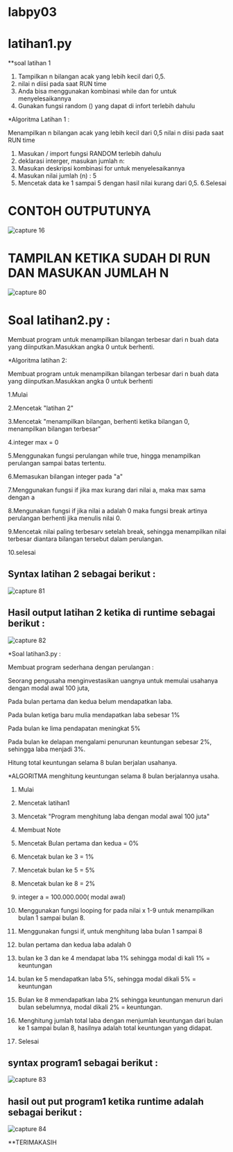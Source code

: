 # labpy03
# latihan1.py

 **soal latihan 1

1. Tampilkan n bilangan acak yang lebih kecil dari 0,5.
2. nilai n diisi pada saat RUN time
3. Anda bisa menggunakan kombinasi while dan for untuk menyelesaikannya
4. Gunakan fungsi random () yang dapat di infort terlebih dahulu

*Algoritma Latihan 1 :

Menampilkan n bilangan acak yang lebih kecil dari 0,5 nilai n diisi pada
saat RUN time

1. Masukan / import fungsi RANDOM terlebih dahulu
2. deklarasi interger, masukan jumlah n:
3. Masukan deskripsi kombinasi for untuk menyelesaikannya
4. Masukan nilai jumlah (n) : 5
5. Mencetak data ke 1 sampai 5 dengan hasil nilai kurang dari 0,5.
6.Selesai

# CONTOH OUTPUTUNYA

![capture 16](https://user-images.githubusercontent.com/45849168/53125476-a87f7980-3590-11e9-85b1-f9acfdd0bb63.PNG)


# TAMPILAN KETIKA SUDAH DI RUN DAN MASUKAN JUMLAH N 

![capture 80](https://user-images.githubusercontent.com/45849168/53125477-a9181000-3590-11e9-9eec-f85f4635d405.PNG)

# Soal latihan2.py :

Membuat program untuk menampilkan bilangan terbesar dari n buah data 
yang diinputkan.Masukkan angka 0 untuk berhenti.

 *Algoritma latihan 2:

Membuat program untuk menampilkan bilangan terbesar dari n buah data 
yang diinputkan.Masukkan angka 0 untuk berhenti

1.Mulai

2.Mencetak "latihan 2"

3.Mencetak "menampilkan bilangan, berhenti ketika bilangan 0, 
menampilkan bilangan terbesar"

4.integer max = 0

5.Menggunakan fungsi perulangan while true, hingga menampilkan 
perulangan sampai batas tertentu.

6.Memasukan bilangan integer pada "a"

7.Menggunakan fungsi if jika max kurang dari nilai a, maka max sama 
dengan a

8.Mengunakan fungsi if jika nilai a adalah 0 maka fungsi break artinya 
perulangan berhenti jika menulis nilai 0.

9.Mencetak nilai paling terbesarv setelah break, sehingga menampilkan 
nilai terbesar diantara bilangan tersebut dalam perulangan.

10.selesai

## Syntax latihan 2 sebagai berikut :


![capture  81](https://user-images.githubusercontent.com/45849168/53125479-a9181000-3590-11e9-83f1-48f0e1f23e05.PNG)


## Hasil output latihan 2 ketika di runtime sebagai berikut :


![capture 82](https://user-images.githubusercontent.com/45849168/53125481-a9b0a680-3590-11e9-8879-4111d9369a6f.PNG)


 *Soal latihan3.py :


Membuat program sederhana dengan perulangan :

Seorang pengusaha menginvestasikan uangnya untuk memulai usahanya dengan 
modal awal 100 juta,

Pada bulan pertama dan kedua belum mendapatkan laba.

Pada bulan ketiga baru mulia mendapatkan laba sebesar 1%

Pada bulan ke lima pendapatan meningkat 5%

Pada bulan ke delapan mengalami penurunan keuntungan sebesar 2%, 
sehingga laba menjadi 3%.

Hitung total keuntungan selama 8 bulan berjalan usahanya.

 *ALGORITMA menghitung keuntungan selama 8 bulan berjalannya usaha.

1. Mulai

2. Mencetak latihan1

3. Mencetak "Program menghitung laba dengan modal awal 100 juta"

4. Membuat Note

5. Mencetak Bulan pertama dan kedua = 0%

6. Mencetak bulan ke 3 = 1%

7. Mencetak bulan ke 5 = 5%

8. Mencetak bulan ke 8 = 2%

9. integer a = 100.000.000( modal awal)

10. Menggunakan fungsi looping for pada nilai x 1-9 untuk menampilkan 
bulan 1 sampai bulan 8.

11. Menggunakan fungsi if, untuk menghitung laba bulan 1 sampai 8

12. bulan pertama dan kedua laba adalah 0

13. bulan ke 3 dan ke 4 mendapat laba 1% sehingga modal di kali 1% = 
keuntungan

14. bulan ke 5 mendapatkan laba 5%, sehingga modal dikali 5% = 
keuntungan

15. Bulan ke 8 mmendapatkan laba 2% sehingga keuntungan menurun dari 
bulan sebelumnya, modal dikali 2% = keuntungan.

16. Menghitung jumlah total laba dengan menjumlah keuntungan dari bulan 
ke 1 sampai bulan 8, hasilnya adalah total keuntungan yang didapat.

17. Selesai

## syntax program1 sebagai berikut :

![capture 83](https://user-images.githubusercontent.com/45849168/53125482-a9b0a680-3590-11e9-8e2a-02115a2ee44f.PNG)


## hasil out put program1 ketika runtime adalah sebagai berikut :

![capture 
84](https://user-images.githubusercontent.com/45849168/53125483-aa493d00-3590-11e9-8f5e-7dc29c6e0b73.PNG)

**TERIMAKASIH
